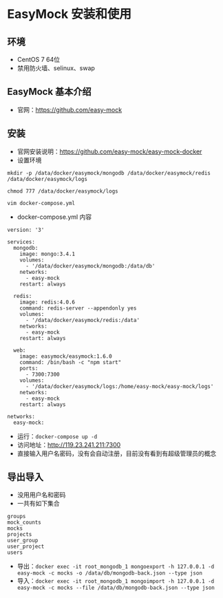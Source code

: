 
# EasyMock 安装和使用

## 环境

- CentOS 7 64位
- 禁用防火墙、selinux、swap

## EasyMock 基本介绍

- 官网：<https://github.com/easy-mock>

## 安装

- 官网安装说明：<https://github.com/easy-mock/easy-mock-docker>
- 设置环境

```
mkdir -p /data/docker/easymock/mongodb /data/docker/easymock/redis /data/docker/easymock/logs

chmod 777 /data/docker/easymock/logs

vim docker-compose.yml
```

- docker-compose.yml 内容

```
version: '3'

services:
  mongodb:
    image: mongo:3.4.1
    volumes:
      - '/data/docker/easymock/mongodb:/data/db'
    networks:
      - easy-mock
    restart: always

  redis:
    image: redis:4.0.6
    command: redis-server --appendonly yes
    volumes:
      - '/data/docker/easymock/redis:/data'
    networks:
      - easy-mock
    restart: always

  web:
    image: easymock/easymock:1.6.0
    command: /bin/bash -c "npm start"
    ports:
      - 7300:7300
    volumes:
      - '/data/docker/easymock/logs:/home/easy-mock/easy-mock/logs'
    networks:
      - easy-mock
    restart: always

networks:
  easy-mock:
```

- 运行：`docker-compose up -d`
- 访问地址：<http://119.23.241.211:7300>
- 直接输入用户名密码，没有会自动注册，目前没有看到有超级管理员的概念

## 导出导入

- 没用用户名和密码
- 一共有如下集合

```
groups
mock_counts
mocks
projects
user_group
user_project
users
```

- 导出：`docker exec -it root_mongodb_1 mongoexport -h 127.0.0.1 -d easy-mock -c mocks -o /data/db/mongodb-back.json --type json`
- 导入：`docker exec -it root_mongodb_1 mongoimport -h 127.0.0.1 -d easy-mock -c mocks --file /data/db/mongodb-back.json --type json`










